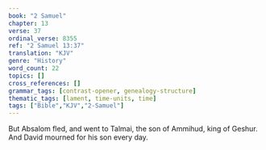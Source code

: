 ```yaml
---
book: "2 Samuel"
chapter: 13
verse: 37
ordinal_verse: 8355
ref: "2 Samuel 13:37"
translation: "KJV"
genre: "History"
word_count: 22
topics: []
cross_references: []
grammar_tags: [contrast-opener, genealogy-structure]
thematic_tags: [lament, time-units, time]
tags: ["Bible","KJV","2-Samuel"]
---
```

But Absalom fled, and went to Talmai, the son of Ammihud, king of Geshur. And David mourned for his son every day.
